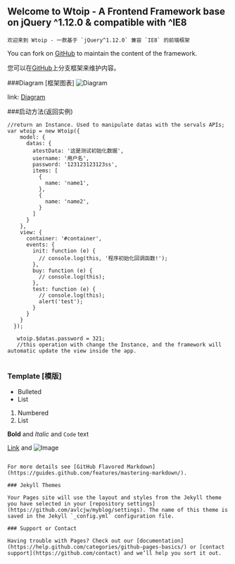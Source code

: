 ## Welcome to Wtoip - A Frontend Framework base on jQuery ^1.12.0 & compatible with ^IE8
    欢迎来到 Wtoip - 一款基于 `jQuery^1.12.0` 兼容 `IE8` 的前端框架

You can fork on [GitHub](https://github.com/avlcjw/Fuck-framework) to maintain the content of the framework.

您可以在[GitHub](https://github.com/avlcjw/Fuck-framework)上分支框架来维护内容。

###Diagram [框架图表]
![Diagram](https://raw.githubusercontent.com/avlcjw/wtoip-frontend-framework/master/framework.diagram.png)

link: [Diagram](https://www.draw.io/?lightbox=1&highlight=0000ff&edit=_blank&layers=1&nav=1&title=framework.diagram.xml#Uhttps%3A%2F%2Fraw.githubusercontent.com%2Favlcjw%2Fwtoip-frontend-framework%2Fmaster%2Fframework.diagram.xml)

###启动方法(返回实例)
  
```
//return an Instance. Used to manipulate datas with the servals APIs;
var wtoip = new Wtoip({
    model: {
      datas: {
        atestData: '这是测试初始化数据',
        username: '用户名',
        password: '123123123123ss',
        items: [
          {
            name: 'name1',
          },
          {
            name: 'name2',
          }
        ]
      }
    },
    view: {
      container: '#container',
      events: {
        init: function (e) {         
          // console.log(this, '程序初始化回调函数!');
        },
        buy: function (e) {
          // console.log(this);
        },
        test: function (e) {
          // console.log(this);
          alert('test');
        }
      }
    }
  });
  
   wtoip.$datas.password = 321;
   //this operation with change the Instance, and the framework will automatic update the view inside the app.
  
```  
  
### Template  [模版]

- Bulleted
- List

1. Numbered
2. List

**Bold** and _Italic_ and `Code` text

[Link](url) and ![Image](src)
```

For more details see [GitHub Flavored Markdown](https://guides.github.com/features/mastering-markdown/).

### Jekyll Themes

Your Pages site will use the layout and styles from the Jekyll theme you have selected in your [repository settings](https://github.com/avlcjw/myblog/settings). The name of this theme is saved in the Jekyll `_config.yml` configuration file.

### Support or Contact

Having trouble with Pages? Check out our [documentation](https://help.github.com/categories/github-pages-basics/) or [contact support](https://github.com/contact) and we’ll help you sort it out.
